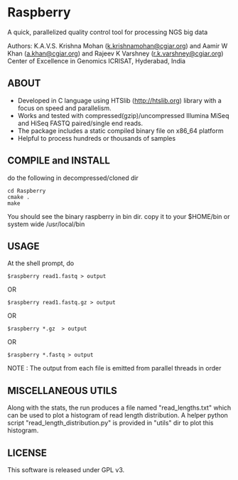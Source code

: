 # Raspberry

A quick, parallelized quality control tool for processing NGS big data

Authors: K.A.V.S. Krishna Mohan (k.krishnamohan@cgiar.org) and Aamir W Khan (a.khan@cgiar.org) and Rajeev K Varshney (r.k.varshney@cgiar.org)
Center of Excellence in Genomics
ICRISAT, Hyderabad, India

## ABOUT
* Developed in C language using HTSlib (http://htslib.org) library with a focus on speed and parallelism.
* Works and tested with compressed(gzip)/uncompressed Illumina MiSeq and HiSeq FASTQ paired/single end reads.
* The package includes a static compiled binary file on x86_64 platform
* Helpful to process hundreds or thousands of samples

## COMPILE and INSTALL
do the following in decompressed/cloned dir
```
cd Raspberry
cmake .
make
```
You should see the binary raspberry in bin dir.
copy it to your $HOME/bin or system wide /usr/local/bin

## USAGE

At the shell prompt, do
```
$raspberry read1.fastq > output
```
OR 
```
$raspberry read1.fastq.gz > output
```
OR 
```
$raspberry *.gz  > output 
```
OR 
```
$raspberry *.fastq > output 
```
NOTE : The output from each file is emitted from parallel threads in order

## MISCELLANEOUS UTILS

Along with the stats, the run produces a file named "read_lengths.txt" which can be used to plot a histogram of read length distribution. A helper python script "read_length_distribution.py" is provided in "utils" dir to plot this histogram.

## LICENSE 

This software is released under GPL v3.
